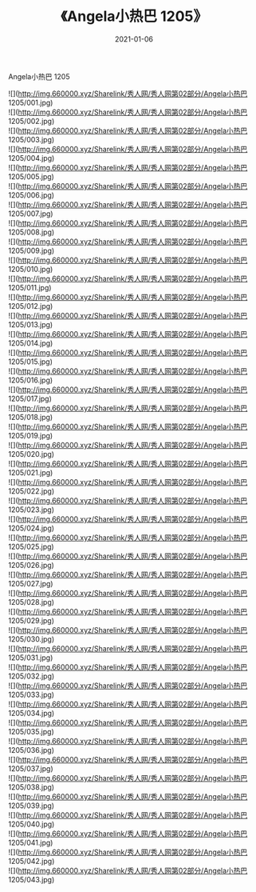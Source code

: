 ﻿---
layout: post
title:  《Angela小热巴 1205》
date:   2021-01-06
img: http://img.660000.xyz/Sharelink/秀人网/秀人网第02部分/Angela小热巴 1205/000.jpg
categories: [美女, 清纯, 唯美]
---

Angela小热巴 1205

  ![](http://img.660000.xyz/Sharelink/秀人网/秀人网第02部分/Angela小热巴 1205/001.jpg) <br> ![](http://img.660000.xyz/Sharelink/秀人网/秀人网第02部分/Angela小热巴 1205/002.jpg) <br> ![](http://img.660000.xyz/Sharelink/秀人网/秀人网第02部分/Angela小热巴 1205/003.jpg) <br> ![](http://img.660000.xyz/Sharelink/秀人网/秀人网第02部分/Angela小热巴 1205/004.jpg) <br> ![](http://img.660000.xyz/Sharelink/秀人网/秀人网第02部分/Angela小热巴 1205/005.jpg) <br> ![](http://img.660000.xyz/Sharelink/秀人网/秀人网第02部分/Angela小热巴 1205/006.jpg) <br> ![](http://img.660000.xyz/Sharelink/秀人网/秀人网第02部分/Angela小热巴 1205/007.jpg) <br> ![](http://img.660000.xyz/Sharelink/秀人网/秀人网第02部分/Angela小热巴 1205/008.jpg) <br> ![](http://img.660000.xyz/Sharelink/秀人网/秀人网第02部分/Angela小热巴 1205/009.jpg) <br> ![](http://img.660000.xyz/Sharelink/秀人网/秀人网第02部分/Angela小热巴 1205/010.jpg) <br> ![](http://img.660000.xyz/Sharelink/秀人网/秀人网第02部分/Angela小热巴 1205/011.jpg) <br> ![](http://img.660000.xyz/Sharelink/秀人网/秀人网第02部分/Angela小热巴 1205/012.jpg) <br> ![](http://img.660000.xyz/Sharelink/秀人网/秀人网第02部分/Angela小热巴 1205/013.jpg) <br> ![](http://img.660000.xyz/Sharelink/秀人网/秀人网第02部分/Angela小热巴 1205/014.jpg) <br> ![](http://img.660000.xyz/Sharelink/秀人网/秀人网第02部分/Angela小热巴 1205/015.jpg) <br> ![](http://img.660000.xyz/Sharelink/秀人网/秀人网第02部分/Angela小热巴 1205/016.jpg) <br> ![](http://img.660000.xyz/Sharelink/秀人网/秀人网第02部分/Angela小热巴 1205/017.jpg) <br> ![](http://img.660000.xyz/Sharelink/秀人网/秀人网第02部分/Angela小热巴 1205/018.jpg) <br> ![](http://img.660000.xyz/Sharelink/秀人网/秀人网第02部分/Angela小热巴 1205/019.jpg) <br> ![](http://img.660000.xyz/Sharelink/秀人网/秀人网第02部分/Angela小热巴 1205/020.jpg) <br> ![](http://img.660000.xyz/Sharelink/秀人网/秀人网第02部分/Angela小热巴 1205/021.jpg) <br> ![](http://img.660000.xyz/Sharelink/秀人网/秀人网第02部分/Angela小热巴 1205/022.jpg) <br> ![](http://img.660000.xyz/Sharelink/秀人网/秀人网第02部分/Angela小热巴 1205/023.jpg) <br> ![](http://img.660000.xyz/Sharelink/秀人网/秀人网第02部分/Angela小热巴 1205/024.jpg) <br> ![](http://img.660000.xyz/Sharelink/秀人网/秀人网第02部分/Angela小热巴 1205/025.jpg) <br> ![](http://img.660000.xyz/Sharelink/秀人网/秀人网第02部分/Angela小热巴 1205/026.jpg) <br> ![](http://img.660000.xyz/Sharelink/秀人网/秀人网第02部分/Angela小热巴 1205/027.jpg) <br> ![](http://img.660000.xyz/Sharelink/秀人网/秀人网第02部分/Angela小热巴 1205/028.jpg) <br> ![](http://img.660000.xyz/Sharelink/秀人网/秀人网第02部分/Angela小热巴 1205/029.jpg) <br> ![](http://img.660000.xyz/Sharelink/秀人网/秀人网第02部分/Angela小热巴 1205/030.jpg) <br> ![](http://img.660000.xyz/Sharelink/秀人网/秀人网第02部分/Angela小热巴 1205/031.jpg) <br> ![](http://img.660000.xyz/Sharelink/秀人网/秀人网第02部分/Angela小热巴 1205/032.jpg) <br> ![](http://img.660000.xyz/Sharelink/秀人网/秀人网第02部分/Angela小热巴 1205/033.jpg) <br> ![](http://img.660000.xyz/Sharelink/秀人网/秀人网第02部分/Angela小热巴 1205/034.jpg) <br> ![](http://img.660000.xyz/Sharelink/秀人网/秀人网第02部分/Angela小热巴 1205/035.jpg) <br> ![](http://img.660000.xyz/Sharelink/秀人网/秀人网第02部分/Angela小热巴 1205/036.jpg) <br> ![](http://img.660000.xyz/Sharelink/秀人网/秀人网第02部分/Angela小热巴 1205/037.jpg) <br> ![](http://img.660000.xyz/Sharelink/秀人网/秀人网第02部分/Angela小热巴 1205/038.jpg) <br> ![](http://img.660000.xyz/Sharelink/秀人网/秀人网第02部分/Angela小热巴 1205/039.jpg) <br> ![](http://img.660000.xyz/Sharelink/秀人网/秀人网第02部分/Angela小热巴 1205/040.jpg) <br> ![](http://img.660000.xyz/Sharelink/秀人网/秀人网第02部分/Angela小热巴 1205/041.jpg) <br> ![](http://img.660000.xyz/Sharelink/秀人网/秀人网第02部分/Angela小热巴 1205/042.jpg) <br> ![](http://img.660000.xyz/Sharelink/秀人网/秀人网第02部分/Angela小热巴 1205/043.jpg) <br>